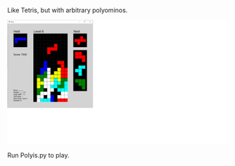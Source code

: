Like Tetris, but with arbitrary polyominos.

![Screenshot](/Screenshot.png)

Run Polyis.py to play.
